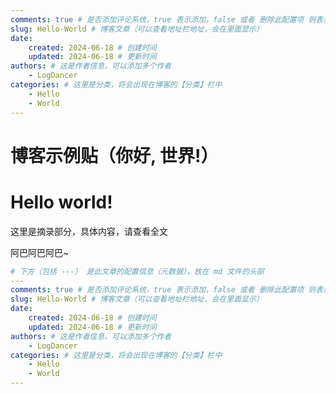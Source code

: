 ```yaml
---
comments: true # 是否添加评论系统，true 表示添加，false 或者 删除此配置项 则表示不添加
slug: Hello-World # 博客文章（可以查看地址栏地址，会在里面显示）
date:
    created: 2024-06-18 # 创建时间
    updated: 2024-06-18 # 更新时间
authors: # 这是作者信息，可以添加多个作者
    - LogDancer
categories: # 这里是分类，将会出现在博客的【分类】栏中
    - Hello
    - World
---
```


# 博客示例贴（你好, 世界!）

# Hello world!

这里是摘录部分，具体内容，请查看全文

<!-- more -->

阿巴阿巴阿巴~

```yaml
# 下方（包括 ---） 是此文章的配置信息（元数据），放在 md 文件的头部
---
comments: true # 是否添加评论系统，true 表示添加，false 或者 删除此配置项 则表示不添加
slug: Hello-World # 博客文章（可以查看地址栏地址，会在里面显示）
date:
    created: 2024-06-18 # 创建时间
    updated: 2024-06-18 # 更新时间
authors: # 这是作者信息，可以添加多个作者
    - LogDancer
categories: # 这里是分类，将会出现在博客的【分类】栏中
    - Hello
    - World
---
```